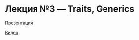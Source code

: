 # Лекция №3 — Traits, Generics

[Презентация](pres/03-traits.pdf)

[Видео](https://www.youtube.com/watch?v=saiNKO_Kit4)

